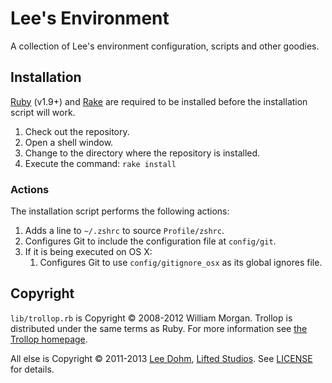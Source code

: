 
# Lee's Environment

A collection of Lee's environment configuration, scripts and other goodies.

## Installation

[Ruby][ruby] (v1.9+) and [Rake][rake] are required to be installed before the installation script will work.

1. Check out the repository.
1. Open a shell window.
1. Change to the directory where the repository is installed.
1. Execute the command: `rake install`

### Actions

The installation script performs the following actions:

1. Adds a line to `~/.zshrc` to source `Profile/zshrc`.
1. Configures Git to include the configuration file at `config/git`.
1. If it is being executed on OS X:
    1. Configures Git to use `config/gitignore_osx` as its global ignores file.

## Copyright

`lib/trollop.rb` is Copyright &copy; 2008-2012 William Morgan. Trollop is distributed under the same terms as Ruby. For more information see [the Trollop homepage][trollop].

All else is Copyright &copy; 2011-2013 [Lee Dohm][lee], [Lifted Studios][lifted].  See [LICENSE](LICENSE.md) for details.

[lee]: https://github.com/lee-dohm
[lifted]: https://github.com/lifted-studios
[rake]: http://www.rubygems.org/gems/rake
[ruby]: http://www.ruby-lang.org
[trollop]: http://trollop.rubyforge.org/
